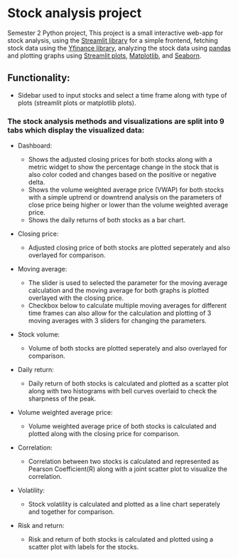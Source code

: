 # Stock analysis project
 Semester 2 Python project, This project is a small interactive web-app for stock analysis, using the [Streamlit library](https://github.com/streamlit/streamlit) for a simple frontend, fetching stock data using the [Yfinance library](https://github.com/ranaroussi/yfinance), analyzing the stock data using [pandas](https://github.com/pandas-dev/pandas) and plotting graphs using [Streamlit plots](https://docs.streamlit.io/library/api-reference/charts), [Matplotlib](https://github.com/matplotlib/matplotlib), and [Seaborn](https://github.com/mwaskom/seaborn).

## Functionality:

- Sidebar used to input stocks and select a time frame along with type of plots (streamlit plots or matplotlib plots).

### The stock analysis methods and visualizations are split into 9 tabs which display the visualized data:

- Dashboard:
  - Shows the adjusted closing prices for both stocks along with a metric widget to show the percentage change in the stock that is also color coded and changes based on the positive or negative delta.
  - Shows the volume weighted average price (VWAP) for both stocks with a simple uptrend or downtrend analysis on the parameters of close price being higher or lower than the volume weighted average price.
  - Shows the daily returns of both stocks as a bar chart.

- Closing price:
  - Adjusted closing price of both stocks are plotted seperately and also overlayed for comparison.

- Moving average:
  - The slider is used to selected the parameter for the moving average calculation and the moving average for both graphs is plotted overlayed with the closing price.
  - Checkbox below to calculate multiple moving averages for different time frames can also allow for the calculation and plotting of 3 moving averages with 3 sliders for changing the parameters.


- Stock volume:
  - Volume of both stocks are plotted seperately and also overlayed for comparison.

- Daily return:
  - Daily return of both stocks is calculated and plotted as a scatter plot along with two histograms with bell curves overlaid to check the sharpness of the peak.

- Volume weighted average price:
  - Volume weighted average price of both stocks is calculated and plotted along with the closing price for comparison.

- Correlation:
  - Correlation between two stocks is calculated and represented as Pearson Coefficient(R) along with a joint scatter plot to visualize the correlation.

- Volatility:
  - Stock volatility is calculated and plotted as a line chart seperately and together for comparison.

- Risk and return:
  - Risk and return of both stocks is calculated and plotted using a scatter plot with labels for the stocks. 
